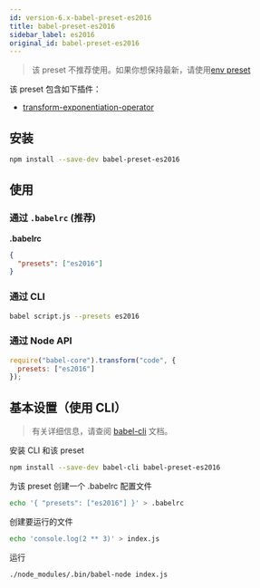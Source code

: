 ```yaml
---
id: version-6.x-babel-preset-es2016
title: babel-preset-es2016
sidebar_label: es2016
original_id: babel-preset-es2016
---
```


> 该 preset 不推荐使用。如果你想保持最新，请使用[env preset](babel-preset-env)

该 preset 包含如下插件：

- [transform-exponentiation-operator](babel-plugin-transform-exponentiation-operator)

## 安装

```sh
npm install --save-dev babel-preset-es2016
```

## 使用

### 通过 `.babelrc` (推荐)

**.babelrc**

```json
{
  "presets": ["es2016"]
}
```

### 通过 CLI

```sh
babel script.js --presets es2016
```

### 通过 Node API

```javascript
require("babel-core").transform("code", {
  presets: ["es2016"]
});
```

## 基本设置（使用 CLI）

> 有关详细信息，请查阅 [babel-cli](babel-cli) 文档。

安装 CLI 和该 preset

```sh
npm install --save-dev babel-cli babel-preset-es2016
```

为该 preset 创建一个 .babelrc 配置文件

```sh
echo '{ "presets": ["es2016"] }' > .babelrc
```

创建要运行的文件

```sh
echo 'console.log(2 ** 3)' > index.js
```

运行

```sh
./node_modules/.bin/babel-node index.js
```
